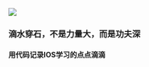 ![](http://7u2lyz.com1.z0.glb.clouddn.com/kungfu_功夫ios.png)

### 滴水穿石，不是力量大，而是功夫深

#### 用代码记录IOS学习的点点滴滴